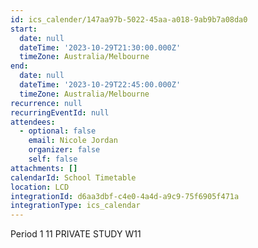 ```yaml
---
id: ics_calender/147aa97b-5022-45aa-a018-9ab9b7a08da0
start:
  date: null
  dateTime: '2023-10-29T21:30:00.000Z'
  timeZone: Australia/Melbourne
end:
  date: null
  dateTime: '2023-10-29T22:45:00.000Z'
  timeZone: Australia/Melbourne
recurrence: null
recurringEventId: null
attendees:
  - optional: false
    email: Nicole Jordan
    organizer: false
    self: false
attachments: []
calendarId: School Timetable
location: LCD
integrationId: d6aa3dbf-c4e0-4a4d-a9c9-75f6905f471a
integrationType: ics_calendar
---
```

Period 1
11 PRIVATE STUDY W11